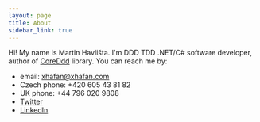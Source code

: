 ```yaml
---
layout: page
title: About
sidebar_link: true
---
```


Hi! My name is Martin Havlišta. I'm DDD TDD .NET/C# software developer, author of [CoreDdd](https://github.com/xhafan/coreddd/) library. You can reach me by:

* email: [xhafan@xhafan.com](mailto:xhafan@xhafan.com)
* Czech phone: +420 605 43 81 82
* UK phone: +44 796 020 9808
* [Twitter](https://twitter.com/xhafan)
* [LinkedIn](https://linkedin.com/in/havlista)
 